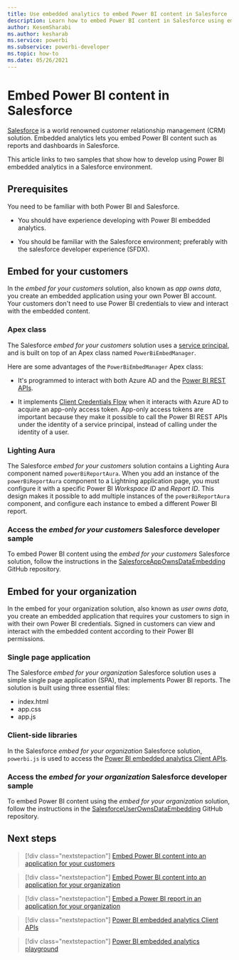 ```yaml
---
title: Use embedded analytics to embed Power BI content in Salesforce
description: Learn how to embed Power BI content in Salesforce using embedded analytics developer samples
author: KesemSharabi
ms.author: kesharab
ms.service: powerbi
ms.subservice: powerbi-developer
ms.topic: how-to
ms.date: 05/26/2021
---
```


# Embed Power BI content in Salesforce

[Salesforce](https://www.salesforce.com/) is a world renowned customer relationship management (CRM) solution. Embedded analytics lets you embed Power BI content such as reports and dashboards in Salesforce.

This article links to two samples that show how to develop using Power BI embedded analytics in a Salesforce environment.

## Prerequisites

You need to be familiar with both Power BI and Salesforce.

* You should have experience developing with Power BI embedded analytics.

* You should be familiar with the Salesforce environment; preferably with the salesforce developer experience (SFDX).

## Embed for your customers

In the *embed for your customers* solution, also known as *app owns data*, you create an embedded application using your own Power BI account. Your customers don't need to use Power BI credentials to view and interact with the embedded content.

### Apex class

The Salesforce *embed for your customers* solution uses a [service principal](embed-service-principal.md), and is built on top of an Apex class named `PowerBiEmbedManager`.

Here are some advantages of the `PowerBiEmbedManager` Apex class:

* It's programmed to interact with both Azure AD and the [Power BI REST APIs](/rest/api/power-bi/).

* It implements [Client Credentials Flow](/azure/active-directory/develop/v2-oauth2-client-creds-grant-flow) when it interacts with Azure AD to acquire an app-only access token. App-only access tokens are important because they make it possible to call the Power BI REST APIs under the identity of a service principal, instead of calling under the identity of a user.

### Lighting Aura

The Salesforce *embed for your customers* solution contains a Lighting Aura component named `powerBiReportAura`. When you add an instance of the `powerBiReportAura` component to a Lightning application page, you must configure it with a specific Power BI *Workspace ID* and *Report ID*. This design makes it possible to add multiple instances of the `powerBiReportAura` component, and configure each instance to embed a different Power BI report.

### Access the *embed for your customers* Salesforce developer sample

To embed Power BI content using the *embed for your customers* Salesforce solution, follow the instructions in the [SalesforceAppOwnsDataEmbedding](https://github.com/PowerBiDevCamp/SalesforceAppOwnsDataEmbedding) GitHub repository.

## Embed for your organization

In the embed for your organization solution, also known as *user owns data*, you create an embedded application that requires your customers to sign in with their own Power BI credentials. Signed in customers can view and interact with the embedded content according to their Power BI permissions.

### Single page application

The Salesforce *embed for your organization* Salesforce solution uses a simple single page application (SPA), that implements Power BI reports. The solution is built using three essential files:

* index.html
* app.css
* app.js

### Client-side libraries

In the Salesforce *embed for your organization* Salesforce solution, `powerbi.js` is used to access the [Power BI embedded analytics Client APIs](/javascript/api/overview/powerbi/).

### Access the *embed for your organization* Salesforce developer sample

To embed Power BI content using the *embed for your organization* solution, follow the instructions in the [SalesforceUserOwnsDataEmbedding](https://github.com/PowerBiDevCamp/SalesforceUserOwnsDataEmbedding) GitHub repository.

## Next steps

>[!div class="nextstepaction"]
>[Embed Power BI content into an application for your customers](embed-sample-for-customers.md)

>[!div class="nextstepaction"]
>[Embed Power BI content into an application for your organization](embed-sample-for-your-organization.md)

>[!div class="nextstepaction"]
>[Embed a Power BI report in an application for your organization](embed-organization-app.md)

>[!div class="nextstepaction"]
>[Power BI embedded analytics Client APIs](/javascript/api/overview/powerbi/)

>[!div class="nextstepaction"]
>[Power BI embedded analytics playground](https://go.microsoft.com/fwlink/?linkid=848279)

